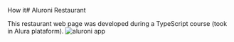 How it# Aluroni Restaurant

This restaurant web page was developed during a TypeScript course (took in Alura plataform).
![aluroni app](https://github.com/manullbrand/Aluroni/assets/87316867/ff0f31dc-ca2f-4cb9-9a8b-b5e7fd10f0d4)

